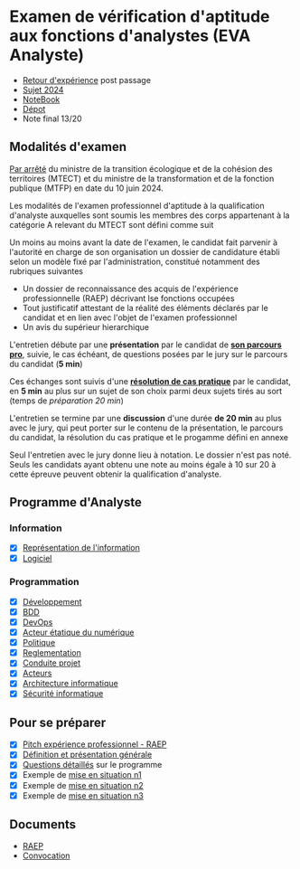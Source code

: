 # Examen de vérification d'aptitude aux fonctions d'analystes (EVA Analyste)

- [Retour d'expérience](RETEX.md) post passage
- [Sujet 2024](questions/sujets-2024.md)
- [NoteBook](https://notebooklm.google.com/notebook/0f49755d-79c0-47b7-8d98-345b6f1ec081)
- [Dépot](https://github.com/cboucheIGN/revision-eva)
- Note final 13/20

## Modalités d'examen

[Par arrêté](https://www.legifrance.gouv.fr/jorf/id/JORFTEXT000049909467) du ministre de la transition écologique et de la cohésion des territoires (MTECT) et du ministre de la transformation et de la fonction publique (MTFP) en date du 10 juin 2024.

Les modalités de l'examen professionnel d'aptitude à la qualification d'analyste auxquelles sont soumis les membres des corps appartenant à la catégorie A relevant du MTECT sont défini comme suit

Un moins au moins avant la date de l'examen, le candidat fait parvenir à l'autorité en charge de son organisation un dossier de candidature établi selon un modèle fixé par l'administration, constitué notamment des rubriques suivantes

- Un dossier de reconnaissance des acquis de l'expérience professionnelle (RAEP) décrivant lse fonctions occupées
- Tout justificatif attestant de la réalité des éléments déclarés par le candidat et en lien avec l'objet de l'examen professionnel
- Un avis du supérieur hierarchique

L'entretien débute par une **présentation** par le candidat de **[son parcours pro](questions/raep.md)**, suivie, le cas échéant, de questions posées par le jury sur le parcours du candidat (**5 min**)

Ces échanges sont suivis d'une **[résolution de cas pratique](questions/round-3.md)** par le candidat, en **5 min** au plus sur un sujet de son choix parmi deux sujets tirés au sort (temps de *préparation 20 min*)

L'entretien se termine par une **discussion** d'une durée **de 20 min** au plus avec le jury, qui peut porter sur le contenu de la présentation, le parcours du candidat, la résolution du cas pratique et le progamme défini en annexe

Seul l'entretien avec le jury donne lieu à notation. Le dossier n'est pas noté. Seuls les candidats ayant obtenu une note au moins égale à 10 sur 20 à cette épreuve peuvent obtenir la qualification d'analyste.

## Programme d'Analyste

### Information

- [X] [Représentation de l'information](fiches/101-information.md)
- [X] [Logiciel](fiches/102-logiciel.md)

### Programmation

- [X] [Développement](fiches/211-developpement.md)
- [X] [BDD](fiches/212-bdd.md)
- [X] [DevOps](fiches/213-devops.md)
- [X] [Acteur étatique du numérique](fiches/214-gouv.md)
- [X] [Politique](fiches/215-politique.md)
- [X] [Reglementation](fiches/216-reglementation.md)
- [X] [Conduite projet](fiches/217-projet.md)
- [X] [Acteurs](fiches/218-acteurs.md)
- [X] [Architecture informatique](fiches/219-archi.md)
- [X] [Sécurité informatique](fiches/220-securite.md)

## Pour se préparer

- [X] [Pitch expérience professionnel - RAEP](questions/raep.md)
- [X] [Définition et présentation générale](questions/general.md)
- [X] [Questions détaillés](questions/detail.md) sur le programme
- [X] Exemple de [mise en situation n1](questions/round-1.md)
- [X] Exemple de [mise en situation n2](questions/round-2.md)
- [X] Exemple de [mise en situation n3](questions/round-3.md)

## Documents

- [RAEP](doc/BOUCHE_Clement_2024-ANALYSTE-62_dossier_RAEP.pdf)
- [Convocation](doc/2024-ANALYSTE-62-20043-Convocations_Candidats_Epreuve_Orale_EVA_ANALYSTE-CONVOC3.pdf)
